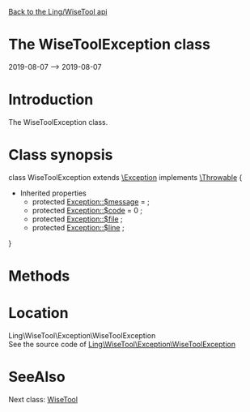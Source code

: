 [Back to the Ling/WiseTool api](https://github.com/lingtalfi/WiseTool/blob/master/doc/api/Ling/WiseTool.md)



The WiseToolException class
================
2019-08-07 --> 2019-08-07






Introduction
============

The WiseToolException class.



Class synopsis
==============


class <span class="pl-k">WiseToolException</span> extends [\Exception](http://php.net/manual/en/class.exception.php) implements [\Throwable](http://php.net/manual/en/class.throwable.php) {

- Inherited properties
    - protected  [Exception::$message](#property-message) =  ;
    - protected  [Exception::$code](#property-code) = 0 ;
    - protected  [Exception::$file](#property-file) ;
    - protected  [Exception::$line](#property-line) ;

}






Methods
==============






Location
=============
Ling\WiseTool\Exception\WiseToolException<br>
See the source code of [Ling\WiseTool\Exception\WiseToolException](https://github.com/lingtalfi/WiseTool/blob/master/Exception/WiseToolException.php)



SeeAlso
==============
Next class: [WiseTool](https://github.com/lingtalfi/WiseTool/blob/master/doc/api/Ling/WiseTool/WiseTool.md)<br>
